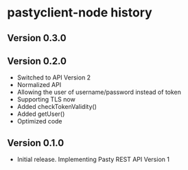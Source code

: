 pastyclient-node history
========================

Version 0.3.0
-------------

Version 0.2.0
-------------
  * Switched to API Version 2
  * Normalized API
  * Allowing the user of username/password instead of token
  * Supporting TLS now
  * Added checkTokenValidity()
  * Added getUser()
  * Optimized code

Version 0.1.0
-------------
  * Initial release. Implementing Pasty REST API Version 1